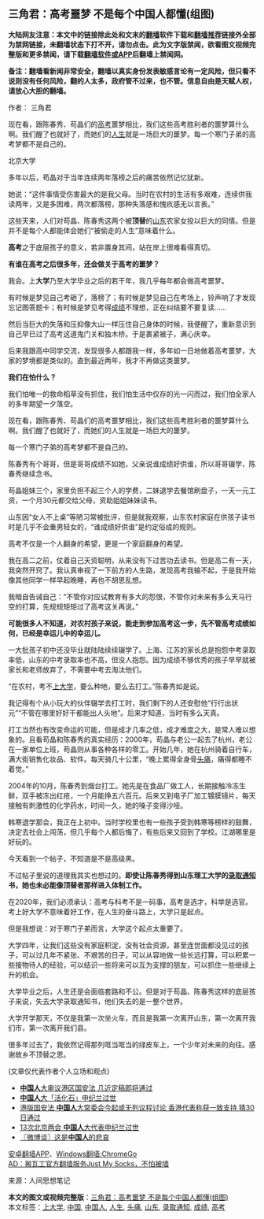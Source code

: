  <h2>三角君：高考噩梦 不是每个中国人都懂(组图)</h2> <p class="notice"><b>大陆网友注意：本文中的链接除此处和文末的<a href="https://github.com/bannedbook/fanqiang" >翻墙</a>软件下载和<a href="https://github.com/killgcd/justmysocks/blob/master/README.md">翻墙推荐</a>链接外全部为禁网链接，未翻墙状态下打不开，请勿点击。此为文字版禁闻，欲看图文视频完整版和更多禁闻，请下载<a href="https://github.com/bannedbook/fanqiang">翻墙软件或APP</a>后翻墙上禁闻网。</p><p>备注：翻墙看新闻非常安全，翻墙以真实身份发表敏感言论有一定风险，但只看不说则没有任何风险，翻的人太多，政府管不过来，也不管。信息自由是天赋人权，请放心大胆的翻墙。</b></p>  <div class="entry"> <p>作者： 三角君</p> <p id="summary">现在看，跟陈春秀、苟晶们的<a href="https://www.bannedbook.org/bnews/tag/%e9%ab%98%e8%80%83/" class="st_tag internal_tag" rel="tag" title="标签 高考 下的日志">高考</a>噩梦相比，我们这些高考胜利者的噩梦算什么啊。我们醒了也就好了，而她们的<a href="https://www.bannedbook.org/bnews/tag/%E4%BA%BA%E7%94%9F/" class="st_tag internal_tag" rel="tag" title="标签 人生 下的日志">人生</a>就是一场巨大的噩梦。每一个寒门子弟的高考梦都不是自己的。</p> <p id="conimg">北京大学</p> <p>多年以后，苟晶对于当年连续两年落榜之后的痛苦依然记忆犹新。</p> <p>她说：“这件事情受伤害最大的是我父母。当时在农村的生活有多艰难，连续供我读两年，又是多困难，两次都落榜，那种失落感和愧疚感无以言表。”</p> <p>这些天来，人们对苟晶、陈春秀这两个被<strong>顶替</strong>的<a href="https://www.bannedbook.org/bnews/tag/%e5%b1%b1%e4%b8%9c/" class="st_tag internal_tag" rel="tag" title="标签 山东 下的日志">山东</a>农家女投以巨大的同情。但是并不是每个人都能体会她们“被偷走的人生”意味着什么。</p> <p><strong>高考</strong>之于底层孩子的意义，若非置身其间，站在岸上很难看得真切。</p> <p><strong>有谁在高考之后很多年，还会做关于高考的噩梦？</strong></p> <p>我会。上<strong>大学</strong>乃至大学毕业之后的若干年，我几乎每年都会做高考噩梦。</p>  <p>有时候是梦见自己考砸了，落榜了；有时候是梦见自己在考场上，铃声响了才发现忘记图答题卡；有时候是梦见考得<a href="https://www.bannedbook.org/bnews/tag/%E6%88%90%E7%BB%A9/" class="st_tag internal_tag" rel="tag" title="标签 成绩 下的日志">成绩</a>不理想，正在纠结要不要复读……</p> <p>然后当巨大的失落和压抑像大山一样压住自己身体的时候，我便醒了，重新意识到自己早已过了高考这道鬼门关和独木桥。于是裹紧被子，满心庆幸。</p> <p>后来我跟高中同学交流，发现很多人都跟我一样，多年如一日地做着高考噩梦，大家的梦境都是类似的。直到最近两年，我才不再做这类噩梦。</p> <p><strong>我们在怕什么？</strong></p> <p>我们怕唯一的救命稻草没有抓住，我们怕生活中仅存的光一闪而过，我们怕全家人的多年期望一夕落空。</p> <p>现在看，跟陈春秀、苟晶们的高考噩梦相比，我们这些高考胜利者的噩梦算什么啊。我们醒了也就好了，而她们的人生就是一场巨大的噩梦。</p> <p>每一个寒门子弟的高考梦都不是自己的。</p> <p>陈春秀有个哥哥，但是哥哥成绩不如她，父亲说谁成绩好供谁，所以哥哥辍学，陈春秀继续念书。</p> <p>苟晶姐妹三个，家里负担不起三个人的学费，二妹退学去餐馆刷盘子，一天一元工资，一个月30元都交给父母，资助姐姐妹妹读书。</p>  <p>山东因“女人不上桌”等陋习常被批评，但是就我观察，山东农村家庭在供孩子读书时是几乎不会重男轻女的，“谁成绩好供谁”是约定俗成的规则。</p> <p>高考不仅是一个人翻身的希望，更是一个家庭翻身的希望。</p> <p>我在高二之前，仗着自己天资聪明，从来没有下过苦功去读书。但是高二有一天，我突然开窍了。我认真审视了一下前方的人生路，发现高考我输不起，于是我开始像其他同学一样早起晚睡，再也不胡思乱想。</p> <p>我暗自告诫自己：“不管你对应试教育有多大的怨恨，不管你对未来有多么天马行空的打算，先规规矩矩过了高考这关再说。”</p> <p><strong>可能很多人不知道，对农村孩子来说，能走到参加高考这一步，先不管高考成绩如何，已经是幸运儿中的幸运儿。</strong></p> <p>一大批孩子初中还没毕业就陆陆续续辍学了。上海、江苏的家长总是抱怨中考录取率低，山东的中考录取率也不高，但没人抱怨。因为成绩不够优秀的孩子早早就被家长和老师放弃了，不需要中考去淘汰他们。</p> <p>“在农村，考不<a href="https://www.bannedbook.org/bnews/tag/%E4%B8%8A%E5%A4%A7%E5%AD%A6/" class="st_tag internal_tag" rel="tag" title="标签 上大学 下的日志">上大学</a>，要么种地，要么去打工。”陈春秀如是说。</p> <p>我记得有个从小玩大的伙伴辍学去打工时，我们剩下的人还安慰他“行行出状元”“不管在哪里好好干都能出人头地”。后来才知道，当时有多么天真。</p> <p>打工当然也有改变命运的可能，但是成才几率之低，成才难度之大，是常人难以想象的。且看苟晶和陈春秀的真实经历：2000年，苟晶与老公一起去了杭州，老公在一家单位上班，苟晶则从事各种各样的零工。开始几年，她在杭州骑着自行车，满大街销售化妆品、软件。每天骑几十公里，“晚上累得全身骨<a href="https://www.bannedbook.org/bnews/tag/%e5%a4%b4%e7%97%9b/" class="st_tag internal_tag" rel="tag" title="标签 头痛 下的日志">头痛</a>，痛得都睡不着觉。”</p>  <p>2004年的10月，陈春秀到烟台打工。她先是在食品厂做工人，长期接触冷冻生鲜，双手被冻出红疮，一个月能挣五六百元。后来又到电子厂加工镀膜镜片，每天接触有刺激性的化学药水，时间一久，她的嗓子变得沙哑。</p> <p>韩寒退学那会，我正在上初中。当时学校里也有一些孩子受到韩寒等榜样的鼓舞，决定去社会上闯荡，但几乎每个人都后悔了，有些后来又回到了学校。江湖哪里是好玩的。</p> <p>今天看到一个帖子，不知道是不是高级黑。</p> <p>不过帖子里说的道理我其实也想过的。<strong>即使让陈春秀得到山东理工大学的<a href="https://www.bannedbook.org/bnews/tag/%E5%BD%95%E5%8F%96%E9%80%9A%E7%9F%A5/" class="st_tag internal_tag" rel="tag" title="标签 录取通知 下的日志">录取通知</a>书，她也未必能像顶替者那样进入体制工作。</strong></p> <p>在2020年，我们必须承认：高考与科考不是一码事，高考是选才，科举是选官。考上好大学不意味着好工作，在人生的奋斗路上，大学只是起点。</p> <p>但是我想说：对于寒门子弟而言，大学这个起点太重要了。</p> <p>大学四年，让我们这些没有家庭积淀，没有社会资源，甚至连世面都没见过的孩子，可以过几年不紧张、不艰苦的日子，可以从容地做一些长远打算，可以积累一些接物待人的经验，可以结识一些将来可以互为支撑的朋友，可以抓住一些继续上升的机会。</p> <p>大学毕业之后，人生还是会面临套路和不公。但是对于苟晶、陈春秀这样的底层孩子来说，失去大学录取通知书，他们失去的是一整个世界。</p> <p>大学开学那天，不仅是我第一次坐火车，而且是我第一次离开山东，第一次离开我们市，第一次离开我们县。</p>  <p>很多年过去了，我依然记得那列哐当哐当的绿皮车上，一个少年对未来的向往。感谢故乡不顶替之恩。</p> <p>(文章仅代表作者个人立场和观点)</p> <ul class='op-related-articles' title='相关阅读'> <li><a href='https://www.bannedbook.org/bnews/headline/20200629/1352235.html' target='_blank'><b>中国人</b>大审议港区国安法 几近定稿即将通过</a></li> <li><a href='https://www.bannedbook.org/bnews/baitai/20200628/1352091.html' target='_blank'><b>中国人</b>大「活化石」申纪兰过世</a></li> <li><a href='https://www.bannedbook.org/bnews/cnnews/hknews/20200628/1352039.html' target='_blank'>港版国安法 <b>中国人</b>大常委会今起或无列议程讨论 香港代表称获一致支持 猜30日通过</a></li> <li><a href='https://www.bannedbook.org/bnews/headline/20200628/1351962.html' target='_blank'>13次北京两会 <b>中国人</b>大代表申纪兰过世</a></li> <li><a href='https://www.bannedbook.org/bnews/ssgc/20200628/1351880.html' target='_blank'>〖微博谈〗这是<b>中国人</b>的悲哀</a></li> </ul> <div class="texttj"> <a href="https://github.com/bannedbook/fanqiang/wiki/%E7%A6%81%E9%97%BB%E7%BD%91%E5%AE%89%E5%8D%93%E7%BF%BB%E5%A2%99%E6%96%B0%E9%97%BBAPP" target="_blank">安卓翻墙APP</a>、<a href="https://github.com/bannedbook/fanqiang/wiki/Chrome%E4%B8%80%E9%94%AE%E7%BF%BB%E5%A2%99%E5%8C%85" target="_blank">Windows翻墙:ChromeGo</a><br/> <a href="https://github.com/killgcd/justmysocks/blob/master/README.md" target="_blank">AD：搬瓦工官方翻墙服务Just My Socks，不怕被墙</a> </div><p> 来源：人间思想笔记 </p><a name='sharetosocial'></a>         <div><b>本文的图文或视频完整版</b>：<a href='https://www.bannedbook.org/bnews/comments/20200629/1352284.html'>三角君：高考噩梦 不是每个中国人都懂(组图)</a></div>  </div><!--END ENTRY--> <div class="postfooter"> <div>本文标签：<a href="https://www.bannedbook.org/bnews/tag/%E4%B8%8A%E5%A4%A7%E5%AD%A6/" rel="tag">上大学</a>, <a href="https://www.bannedbook.org/bnews/tag/%E4%B8%AD%E5%9B%BD/" rel="tag">中国</a>, <a href="https://www.bannedbook.org/bnews/tag/%e4%b8%ad%e5%9b%bd%e4%ba%ba/" rel="tag">中国人</a>, <a href="https://www.bannedbook.org/bnews/tag/%E4%BA%BA%E7%94%9F/" rel="tag">人生</a>, <a href="https://www.bannedbook.org/bnews/tag/%e5%a4%b4%e7%97%9b/" rel="tag">头痛</a>, <a href="https://www.bannedbook.org/bnews/tag/%e5%b1%b1%e4%b8%9c/" rel="tag">山东</a>, <a href="https://www.bannedbook.org/bnews/tag/%E5%BD%95%E5%8F%96%E9%80%9A%E7%9F%A5/" rel="tag">录取通知</a>, <a href="https://www.bannedbook.org/bnews/tag/%E6%88%90%E7%BB%A9/" rel="tag">成绩</a>, <a href="https://www.bannedbook.org/bnews/tag/%e9%ab%98%e8%80%83/" rel="tag">高考</a></div>  </div><!--END POSTFOOTER--> 